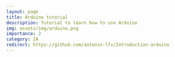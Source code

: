 ```yaml
---
layout: page
title: Arduino tutorial
description: Tutorial to learn how to use Arduino
img: assets/img/arduino.png
importance: 2
category: IA
redirect: https://github.com/antonin-lfv/Introduction-arduino
---
```

